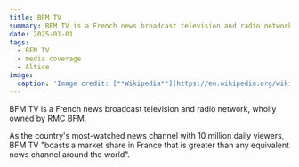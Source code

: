 ```yaml
---
title: BFM TV
summary: BFM TV is a French news broadcast television and radio network, wholly owned by RMC BFM. 
date: 2025-01-01
tags:
  - BFM TV
  - media coverage
  - Altice
image:
  caption: 'Image credit: [**Wikipedia**](https://en.wikipedia.org/wiki/File:Logo_BFMTV_2019.svg#/media/File:Logo_BFMTV_2019.svg)'
---
```



BFM TV is a French news broadcast television and radio network, wholly owned by RMC BFM. 

As the country's most-watched news channel with 10 million daily viewers, BFM TV "boasts a market share in France that is greater than any equivalent news channel around the world".